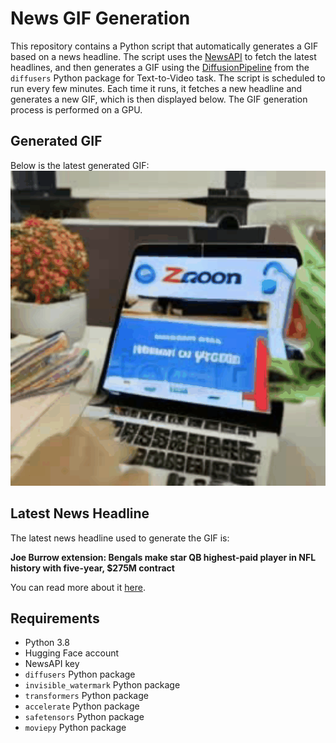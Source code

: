 # News GIF Generation
This repository contains a Python script that automatically generates a GIF based on a news headline. The script uses the [NewsAPI](https://newsapi.org/) to fetch the latest headlines, and then generates a GIF using the [DiffusionPipeline](https://github.com/huggingface/diffusers) from the `diffusers` Python package for Text-to-Video task.
The script is scheduled to run every few minutes. Each time it runs, it fetches a new headline and generates a new GIF, which is then displayed below. The GIF generation process is performed on a GPU.

## Generated GIF
Below is the latest generated GIF:
![Generated GIF](output.gif?raw=true&v=1694241254)

## Latest News Headline
The latest news headline used to generate the GIF is:

**Joe Burrow extension: Bengals make star QB highest-paid player in NFL history with five-year, $275M contract**

You can read more about it [here](https://www.cbssports.com/nfl/news/joe-burrow-extension-bengals-make-star-qb-highest-paid-player-in-nfl-history-with-five-year-275m-contract/).

## Requirements
- Python 3.8
- Hugging Face account
- NewsAPI key
- `diffusers` Python package
- `invisible_watermark` Python package
- `transformers` Python package
- `accelerate` Python package
- `safetensors` Python package
- `moviepy` Python package

